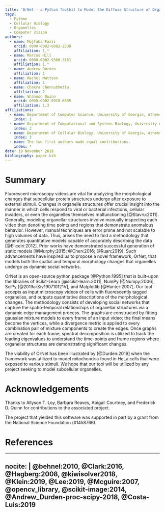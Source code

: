 ```yaml
---
title: 'OrNet - a Python Toolkit to Model the Diffuse Structure of Organelles as Social Networks'
tags:
  - Python
  - Cellular Biology
  - Organelles 
  - Computer Vision
authors:
  - name: Mojtaba Fazli
    orcid: 0000-0002-6082-2538
    affiliation: 1,*
  - name: Marcus Hill
    orcid: 0000-0002-9380-3181
    affiliation: 1,*
  - name: Andrew Durden
    affiliation: 1
  - name: Rachel Mattson
    affiliation: 1 
  - name: Chakra Chennubhotla
    affiliation: 2
  - name: Shannon Quinn
    orcid: 0000-0002-8916-6335
    affiliation: 1,3
affiliations:
  - name: Department of Computer Science, University of Georgia, Athens, GA 30602 USA
    index: 1
  - name: Department of Computational and Systems Biology, University of Pittsburgh, Pittsburgh, PA 15232 USA
    index: 2 
  - name: Department of Cellular Biology, University of Georgia, Athens, GA 30602 USA
    index: 3
  - name: The two first authors made equal contributions.
    index: *
date: 19 November 2019
bibliography: paper.bib
---
```


# Summary

Fluorescent microscopy videos are vital for analyzing the morphological changes that subcellular protein structures undergo after exposure to external stimuli. Changes in organelle structures offer crucial insight into the manner in which cells respond to viral or bacterial infections, cellular invaders, or even the organelles themselves malfunctioning [@Stavru:2011]. Generally, modeling organellar structures involve manually inspecting each video then denoting time points and regions that demonstrate anomalous behavior. However, manual techniques are error prone and not scalable to high volumes of data. Thus, arises the need to find a methodology that generates quantitative models capable of accurately describing the data [@Eliceiri:2012]. Prior works have demonstrated successful generation of static models [@Murphy:2015; @Chen:2016; @Ruan:2019]. Such advancements have inspired us to propose a novel framework, OrNet, that models both the spatial and temporal morphology changes that organelles undergo as dynamic social networks.

OrNet is an open-source python package [@Python:1995] that is built-upon the libraries of Scikit-Learn [@scikit-learn:2011], NumPy [@Numpy:2006], SciPy [@2019arXiv190710121V], and Matplotlib [@Hunter:2007]. Our tool accepts as input microscopy videos of cells with fluorescently tagged organelles, and outputs quantitative descriptions of the morphological changes. The methodology consists of developing social networks that capture the spatio-temporal relationships of organellar structures via a dynamic edge management process. The graphs are constructed by fitting gaussian mixture models to every frame of an input video; the final means become the vertices, while a divergence metric is applied to every combination pair of mixture components to create the edges. Once graphs are created for each frame, spectral decomposition is utilized to track the leading eigenvalues to understand the time-points and frame regions where organellar structures are demonstrating significant changes. 

The viability of OrNet has been illustrated by [@Durden:2019] when the framework was utilized to model mitochondria found in HeLa cells that were exposed to various stimuli. We hope that our tool will be utilized by any project seeking to model subcellular organelles. 


# Acknowledgements

Thanks to Allyson T. Loy, Barbara Reaves, Abigail Courtney, and Frederick D. Quinn for contributions to the associated project.

The project that yielded this software was supported in part by a grant from the National Science Foundation (#1458766).

# References

---
nocite: |
    @behnel:2010, @Clark:2016, 
    @Hagberg:2008, @kiwisolver2018, 
    @Klein:2019, @Lee:2019,
    @Mcguire:2007, @opencv_library,
    @scikit-image:2014, @Andrew_Durden-proc-scipy-2018,
    @Costa-Luis:2019
---
